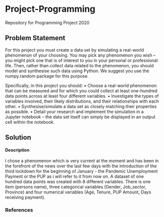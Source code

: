 # Project-Programming
Repository for Programming Project 2020

## Problem Statement
For this project you must create a data set by simulating a real-world phenomenon of your choosing. You may pick any phenomenon you wish – you might pick one that is
of interest to you in your personal or professional life. Then, rather than collect data related to the phenomenon, you should model and synthesise such data using Python.
We suggest you use the numpy.random package for this purpose.

Specifically, in this project you should:
• Choose a real-world phenomenon that can be measured and for which you could collect at least one-hundred data points across at least four different variables.
• Investigate the types of variables involved, their likely distributions, and their relationships with each other.
• Synthesise/simulate a data set as closely matching their properties as possible.
• Detail your research and implement the simulation in a Jupyter notebook – the data set itself can simply be displayed in an output cell within the notebook.

## Solution

#### Description
I chose a phenomenon which is very current at the moment and has been in the forefront of the news over the last few days with the introduction of the third lockdown for the beginning of January - the Pandemic Unemployment Payment or the PUP as i will refer to it from now on. A dataset of one hundred data points was created with 8 different variables. There is one item (persons name), three categorical variables (Gender, Job_sector, Province) and four numerical variables (Age, Tenure, PUP Amount, Days receiving payment).




### References
